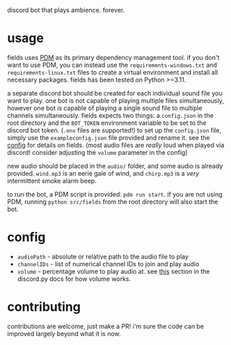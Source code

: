 discord bot that plays ambience. forever.

# usage
fields uses [PDM](https://pdm.fming.dev) as its primary dependency management tool. if you don't want to use PDM, you can instead use the `requirements-windows.txt` and `requirements-linux.txt` files to create a virtual environment and install all necessary packages. fields has been tested on Python >=3.11.

a separate discord bot should be created for each individual sound file you want to play. one bot is not capable of playing multiple files simultaneously, however one bot *is* capable of playing a single sound file to multiple channels simultaneously. fields expects two things: a `config.json` in the root directory and the `BOT_TOKEN` environment variable to be set to the discord bot token. (`.env` files are supported!) to set up the `config.json` file, simply use the `exampleconfig.json` file provided and rename it. see the [config](#config) for details on fields. (most audio files are *really* loud when played via discord! consider adjusting the `volume` parameter in the config)

new audio should be placed in the `audio/` folder, and some audio is already provided. `wind.mp3` is an eerie gale of wind, and `chirp.mp3` is a *very* intermittent smoke alarm beep.

to run the bot, a PDM script is provided: `pdm run start`. if you are not using PDM, running `python src/fields` from the root directory will also start the bot.

# config
* `audioPath` - absolute or relative path to the audio file to play
* `channelIDs` - list of numerical channel IDs to join and play audio
* `volume` - percentage volume to play audio at. see [this](https://discordpy.readthedocs.io/en/stable/api.html?highlight=ffmpegpcmaudio#discord.PCMVolumeTransformer.volume) section in the discord.py docs for how volume works.

# contributing
contributions are welcome, just make a PR! i'm sure the code can be improved largely beyond what it is now.

